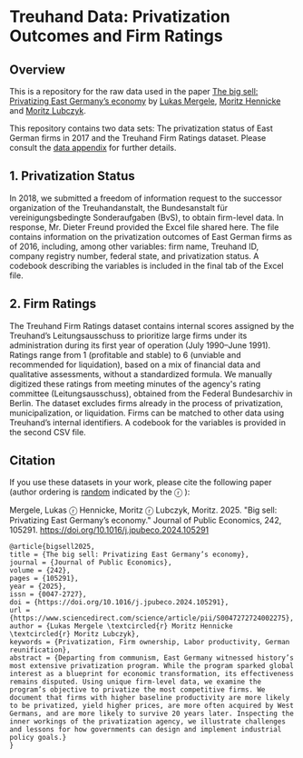 # Treuhand Data: Privatization Outcomes and Firm Ratings

## Overview

This is a repository for the raw data used in the paper [The big sell: Privatizing East Germany’s economy](https://www.sciencedirect.com/science/article/abs/pii/S0047272724002275) 
by [Lukas Mergele](https://sites.google.com/view/lmergele/home), [Moritz Hennicke](https://hennicke.science/) and [Moritz Lubczyk](https://sites.google.com/view/moritzlubczyk/). 

This repository contains two data sets: The privatization status of East German firms in 2017 and the Treuhand Firm Ratings dataset.
Please consult the [data appendix](https://ars.els-cdn.com/content/image/1-s2.0-S0047272724002275-mmc1.pdf) for further details. 

## 1. Privatization Status

In 2018, we submitted a freedom of information request to the successor organization of the Treuhandanstalt, the Bundesanstalt für vereinigungsbedingte Sonderaufgaben (BvS), to obtain firm-level data. 
In response, Mr. Dieter Freund provided the Excel file shared here. 
The file contains information on the privatization outcomes of East German firms as of 2016, including, among other variables: firm name, Treuhand ID, company registry number, federal state, and privatization status. 
A codebook describing the variables is included in the final tab of the Excel file.


## 2. Firm Ratings

The Treuhand Firm Ratings dataset contains internal scores assigned by the Treuhand’s Leitungsausschuss to prioritize large firms under its administration during its first year of operation (July 1990–June 1991). 
Ratings range from 1 (profitable and stable) to 6 (unviable and recommended for liquidation), based on a mix of financial data and qualitative assessments, without a standardized formula. 
We manually digitized these ratings from meeting minutes of the agency's rating committee (Leitungsausschuss), obtained from the Federal Bundesarchiv in Berlin. 
The dataset excludes firms already in the process of privatization, municipalization, or liquidation. 
Firms can be matched to other data using Treuhand’s internal identifiers. 
A codebook for the variables is provided in the second CSV file.


## Citation

If you use these datasets in your work, please cite the following paper (author ordering is [random](https://www.aeaweb.org/journals/random-author-order) indicated by the ⓡ ): 

Mergele, Lukas ⓡ  Hennicke, Moritz ⓡ Lubczyk,  Moritz. 2025. "Big sell: Privatizing East Germany’s economy." Journal of Public Economics, 242, 105291. https://doi.org/10.1016/j.jpubeco.2024.105291


```
@article{bigsell2025,
title = {The big sell: Privatizing East Germany’s economy},
journal = {Journal of Public Economics},
volume = {242},
pages = {105291},
year = {2025},
issn = {0047-2727},
doi = {https://doi.org/10.1016/j.jpubeco.2024.105291},
url = {https://www.sciencedirect.com/science/article/pii/S0047272724002275},
author = {Lukas Mergele \textcircled{r} Moritz Hennicke \textcircled{r} Moritz Lubczyk},
keywords = {Privatization, Firm ownership, Labor productivity, German reunification},
abstract = {Departing from communism, East Germany witnessed history’s most extensive privatization program. While the program sparked global interest as a blueprint for economic transformation, its effectiveness remains disputed. Using unique firm-level data, we examine the program’s objective to privatize the most competitive firms. We document that firms with higher baseline productivity are more likely to be privatized, yield higher prices, are more often acquired by West Germans, and are more likely to survive 20 years later. Inspecting the inner workings of the privatization agency, we illustrate challenges and lessons for how governments can design and implement industrial policy goals.}
}
```



